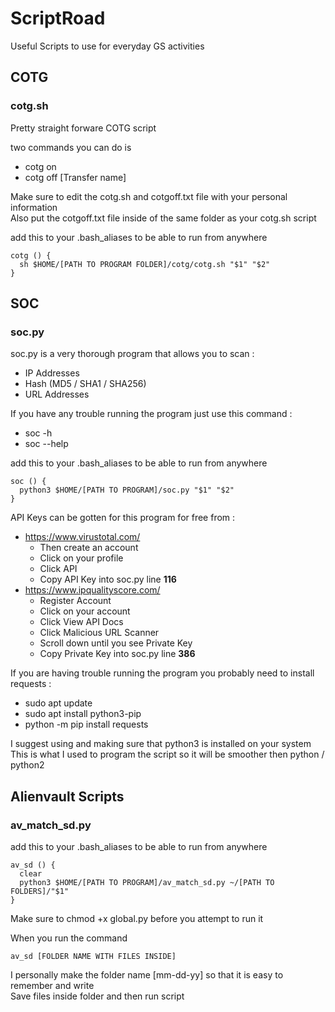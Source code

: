 # ScriptRoad
Useful Scripts to use for everyday GS activities

## COTG
### cotg.sh

Pretty straight forware COTG script  

two commands you can do is 
- cotg on
- cotg off [Transfer name]

Make sure to edit the cotg.sh and cotgoff.txt file with your personal information  
Also put the cotgoff.txt file inside of the same folder as your cotg.sh script  

add this to your .bash_aliases to be able to run from anywhere
```
cotg () {
  sh $HOME/[PATH TO PROGRAM FOLDER]/cotg/cotg.sh "$1" "$2"
}
```

## SOC

### soc.py

soc.py is a very thorough program that allows you to scan :
- IP Addresses
- Hash (MD5 / SHA1 / SHA256)
- URL Addresses

If you have any trouble running the program just use this command :
- soc -h
- soc --help

add this to your .bash_aliases to be able to run from anywhere
```
soc () {
  python3 $HOME/[PATH TO PROGRAM]/soc.py "$1" "$2"
}
```

API Keys can be gotten for this program for free from :
- https://www.virustotal.com/
  - Then create an account
  - Click on your profile
  - Click API
  - Copy API Key into soc.py line **116**
- https://www.ipqualityscore.com/
  - Register Account
  - Click on your account
  - Click View API Docs
  - Click Malicious URL Scanner
  - Scroll down until you see Private Key
  - Copy Private Key into soc.py line **386**

If you are having trouble running the program you probably need to install requests :
- sudo apt update
- sudo apt install python3-pip
- python -m pip install requests

I suggest using and making sure that python3 is installed on your system  
This is what I used to program the script so it will be smoother then python / python2 

## Alienvault Scripts

### av_match_sd.py

add this to your .bash_aliases to be able to run from anywhere  
```
av_sd () {
  clear
  python3 $HOME/[PATH TO PROGRAM]/av_match_sd.py ~/[PATH TO FOLDERS]/"$1"
}
```

Make sure to chmod +x global.py before you attempt to run it
 
When you run the command  
```
av_sd [FOLDER NAME WITH FILES INSIDE]
```

I personally make the folder name [mm-dd-yy] so that it is easy to remember and write  
Save files inside folder and then run script
